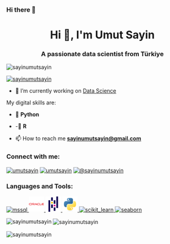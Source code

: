 ### Hi there 👋

<h1 align="center">Hi 👋, I'm Umut Sayin</h1>
<h3 align="center">A passionate data scientist from Türkiye</h3>

<p align="left"> <img src="https://komarev.com/ghpvc/?username=sayinumutsayin&label=Profile%20views&color=0e75b6&style=flat" alt="sayinumutsayin" /> </p>

<p align="left"> <a href="https://github.com/ryo-ma/github-profile-trophy"><img src="https://github-profile-trophy.vercel.app/?username=sayinumutsayin" alt="sayinumutsayin" /></a> </p>

- 🔭 I’m currently working on [Data Science](www.abcdef.com)

My digital skills are:

- 🌱 **Python**
- -🌱 **R**

- 📫 How to reach me **sayinumutsayin@gmail.com**

<h3 align="left">Connect with me:</h3>
<p align="left">
<a href="https://linkedin.com/in/umutsayin" target="blank"><img align="center" src="https://raw.githubusercontent.com/rahuldkjain/github-profile-readme-generator/master/src/images/icons/Social/linked-in-alt.svg" alt="umutsayin" height="30" width="40" /></a>
<a href="https://kaggle.com/umutsayin" target="blank"><img align="center" src="https://raw.githubusercontent.com/rahuldkjain/github-profile-readme-generator/master/src/images/icons/Social/kaggle.svg" alt="umutsayin" height="30" width="40" /></a>
<a href="https://medium.com/@sayinumutsayin" target="blank"><img align="center" src="https://raw.githubusercontent.com/rahuldkjain/github-profile-readme-generator/master/src/images/icons/Social/medium.svg" alt="@sayinumutsayin" height="30" width="40" /></a>
</p>

<h3 align="left">Languages and Tools:</h3>
<p align="left"> <a href="https://www.microsoft.com/en-us/sql-server" target="_blank" rel="noreferrer"> <img src="https://www.svgrepo.com/show/303229/microsoft-sql-server-logo.svg" alt="mssql" width="40" height="40"/> </a> <a href="https://www.oracle.com/" target="_blank" rel="noreferrer"> <img src="https://raw.githubusercontent.com/devicons/devicon/master/icons/oracle/oracle-original.svg" alt="oracle" width="40" height="40"/> </a> <a href="https://pandas.pydata.org/" target="_blank" rel="noreferrer"> <img src="https://raw.githubusercontent.com/devicons/devicon/2ae2a900d2f041da66e950e4d48052658d850630/icons/pandas/pandas-original.svg" alt="pandas" width="40" height="40"/> </a> <a href="https://www.python.org" target="_blank" rel="noreferrer"> <img src="https://raw.githubusercontent.com/devicons/devicon/master/icons/python/python-original.svg" alt="python" width="40" height="40"/> </a> <a href="https://scikit-learn.org/" target="_blank" rel="noreferrer"> <img src="https://upload.wikimedia.org/wikipedia/commons/0/05/Scikit_learn_logo_small.svg" alt="scikit_learn" width="40" height="40"/> </a> <a href="https://seaborn.pydata.org/" target="_blank" rel="noreferrer"> <img src="https://seaborn.pydata.org/_images/logo-mark-lightbg.svg" alt="seaborn" width="40" height="40"/> </a> </p>

<p><img align="left" src="https://github-readme-stats.vercel.app/api/top-langs?username=sayinumutsayin&show_icons=true&locale=en&layout=compact" alt="sayinumutsayin" /></p>

<p>&nbsp;<img align="center" src="https://github-readme-stats.vercel.app/api?username=sayinumutsayin&show_icons=true&locale=en" alt="sayinumutsayin" /></p>

<p><img align="center" src="https://github-readme-streak-stats.herokuapp.com/?user=sayinumutsayin&" alt="sayinumutsayin" /></p>
